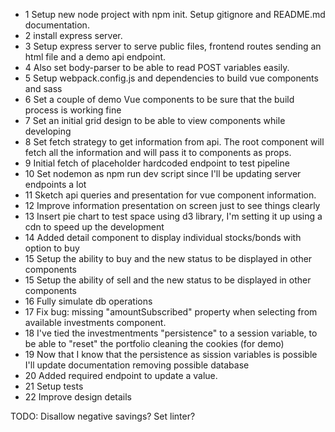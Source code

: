 - 1 Setup new node project with npm init. Setup gitignore and README.md documentation.
- 2 install express server.
- 3 Setup express server to serve public files, frontend routes sending an html file and a demo api endpoint.
- 4 Also set body-parser to be able to read POST variables easily.
- 5 Setup webpack.config.js and dependencies to build vue components and sass
- 6 Set a couple of demo Vue components to be sure that the build process is working fine
- 7 Set an initial grid design to be able to view components while developing
- 8 Set fetch strategy to get information from api. The root component will fetch all the information and will pass it to components as props.
- 9 Initial fetch of placeholder hardcoded endpoint to test pipeline
- 10 Set nodemon as npm run dev script since I'll be updating server endpoints a lot
- 11 Sketch api queries and presentation for vue component information.
- 12 Improve information presentation on screen just to see things clearly
- 13 Insert pie chart to test space using d3 library, I'm setting it up using a cdn to speed up the development
- 14 Added detail component to display individual stocks/bonds with option to buy
- 15 Setup the ability to buy and the new status to be displayed in other components
- 15 Setup the ability of sell and the new status to be displayed in other components
- 16 Fully simulate db operations
- 17 Fix bug: missing "amountSubscribed" property when selecting from available investments component.
- 18 I've tied the investmentments "persistence" to a session variable, to be able to "reset" the portfolio cleaning the cookies (for demo)
- 19 Now that I know that the persistence as sission variables is possible I'll update documentation removing possible database
- 20 Added required endpoint to update a value.
- 21 Setup tests
- 22 Improve design details

TODO: Disallow negative savings? Set linter?

